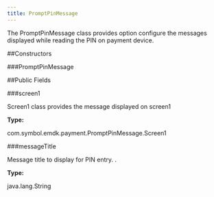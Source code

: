 ```yaml
---
title: PromptPinMessage
---
```


The PromptPinMessage class provides option configure the messages displayed while reading the PIN on payment device.

##Constructors

###PromptPinMessage



##Public Fields

###screen1

Screen1 class provides the message displayed on screen1

**Type:**

com.symbol.emdk.payment.PromptPinMessage.Screen1

###messageTitle

Message title to display for PIN entry. .

**Type:**

java.lang.String


